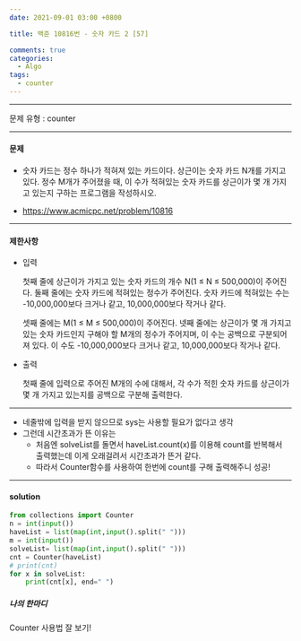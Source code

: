 ```yaml
---
date: 2021-09-01 03:00 +0800

title: 백준 10816번 - 숫자 카드 2 [57]

comments: true
categories:
  - Algo
tags:
  - counter
---
```


---

문제 유형 : counter

---

#### 문제

- 숫자 카드는 정수 하나가 적혀져 있는 카드이다. 상근이는 숫자 카드 N개를 가지고 있다. 정수 M개가 주어졌을 때, 이 수가 적혀있는 숫자 카드를 상근이가 몇 개 가지고 있는지 구하는 프로그램을 작성하시오.

- https://www.acmicpc.net/problem/10816

---

#### 제한사항

- 입력

  첫째 줄에 상근이가 가지고 있는 숫자 카드의 개수 N(1 ≤ N ≤ 500,000)이 주어진다. 둘째 줄에는 숫자 카드에 적혀있는 정수가 주어진다. 숫자 카드에 적혀있는 수는 -10,000,000보다 크거나 같고, 10,000,000보다 작거나 같다.

  셋째 줄에는 M(1 ≤ M ≤ 500,000)이 주어진다. 넷째 줄에는 상근이가 몇 개 가지고 있는 숫자 카드인지 구해야 할 M개의 정수가 주어지며, 이 수는 공백으로 구분되어져 있다. 이 수도 -10,000,000보다 크거나 같고, 10,000,000보다 작거나 같다.

- 출력

  첫째 줄에 입력으로 주어진 M개의 수에 대해서, 각 수가 적힌 숫자 카드를 상근이가 몇 개 가지고 있는지를 공백으로 구분해 출력한다.

---

- 네줄밖에 입력을 받지 않으므로 sys는 사용할 필요가 없다고 생각
- 그런데 시간초과가 뜬 이유는
  - 처음엔 solveList를 돌면서 haveList.count(x)를 이용해 count를 반복해서 출력했는데 이게 오래걸려서 시간초과가 뜬거 같다.
  - 따라서 Counter함수를 사용하여 한번에 count를 구해 출력해주니 성공!

---

#### solution

```python
from collections import Counter
n = int(input())
haveList = list(map(int,input().split(" ")))
m = int(input())
solveList= list(map(int,input().split(" ")))
cnt = Counter(haveList)
# print(cnt)
for x in solveList:
    print(cnt[x], end=" ")
```

##### 나의 한마디

Counter 사용법 잘 보기!
